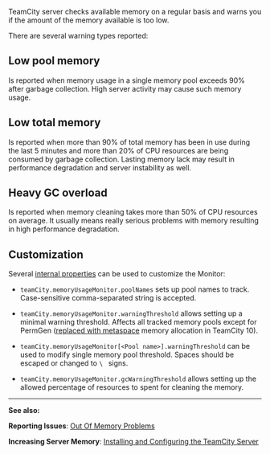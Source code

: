 [//]: # (title: TeamCity Memory Monitor)
[//]: # (auxiliary-id: TeamCity Memory Monitor)

TeamCity server checks available memory on a regular basis and warns you if the amount of the memory available is too low.

There are several warning types reported:

<tag-list of="chapter" mode="tree" depth="4"/>

## Low pool memory

Is reported when memory usage in a single memory pool exceeds 90% after garbage collection. High server activity may cause such memory usage.

## Low total memory

Is reported when more than 90% of total memory has been in use during the last 5 minutes and more than 20% of CPU resources are being consumed by garbage collection. Lasting memory lack  may result in performance degradation and server instability as well.

## Heavy GC overload

Is reported when memory cleaning takes more than 50% of CPU resources  on average. It usually means really serious problems with memory resulting in high performance degradation.

## Customization

Several [internal properties](configuring-teamcity-server-startup-properties.md#TeamCity+internal+properties) can be used to customize the Monitor:

* `teamCity.memoryUsageMonitor.poolNames` sets up pool names to track. Case\-sensitive comma\-separated string is accepted.

* `teamCity.memoryUsageMonitor.warningThreshold` allows setting up a minimal warning threshold. Affects all tracked memory pools except for PermGen ([replaced with metaspace](http://javaeesupportpatterns.blogspot.ru/2013/02/java-8-from-permgen-to-metaspace.html) memory allocation in TeamCity 10).

* `teamCity.memoryUsageMonitor[<Pool name>].warningThreshold` can be used to modify single memory pool threshold. Spaces should be escaped or changed to `\ ` signs.

* `teamCity.memoryUsageMonitor.gcWarningThreshold` allows setting up the allowed percentage of resources to spent for cleaning the memory.


[//]: # (Internal note. Do not delete. "TeamCity Memory Monitord317e56.txt")    


 

__  __

__See also:__



__Reporting Issues__: [Out Of Memory Problems](reporting-issues.md)

__Increasing Server Memory__: [Installing and Configuring the TeamCity Server](installing-and-configuring-the-teamcity-server.md)
